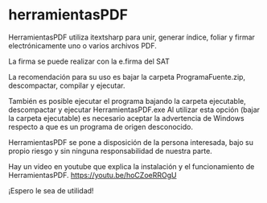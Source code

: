 # herramientasPDF
HerramientasPDF utiliza itextsharp para unir, generar índice, foliar y firmar electrónicamente uno o varios archivos PDF.

La firma se puede realizar con la e.firma del SAT

La recomendación para su uso es bajar la carpeta ProgramaFuente.zip, descompactar, compilar y ejecutar.

También es posible ejecutar el programa bajando la carpeta ejecutable, descompactar y ejecutar HerramientasPDF.exe
Al utilizar esta opción (bajar la carpeta ejecutable) es necesario aceptar la advertencia de Windows respecto a que es un programa de origen desconocido.

HerramientasPDF se pone a disposición de la persona interesada, bajo su propio riesgo y sin ninguna responsabilidad de nuestra parte.

Hay un video en youtube que explica la instalación y el funcionamiento de HerramientasPDF.
https://youtu.be/hoCZoeRROgU

¡Espero le sea de utilidad!

